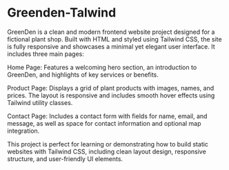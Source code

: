 # Greenden-Talwind
GreenDen is a clean and modern frontend website project designed for a fictional plant shop. Built with HTML and styled using Tailwind CSS, the site is fully responsive and showcases a minimal yet elegant user interface. It includes three main pages:

Home Page: Features a welcoming hero section, an introduction to GreenDen, and highlights of key services or benefits.

Product Page: Displays a grid of plant products with images, names, and prices. The layout is responsive and includes smooth hover effects using Tailwind utility classes.

Contact Page: Includes a contact form with fields for name, email, and message, as well as space for contact information and optional map integration.

This project is perfect for learning or demonstrating how to build static websites with Tailwind CSS, including clean layout design, responsive structure, and user-friendly UI elements.